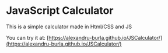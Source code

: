 # JavaScript Calculator

This is a simple calculator made in Html/CSS and JS

You can try it at: [https://alexandru-burla.github.io/JSCalculator/](https://alexandru-burla.github.io/JSCalculator/)